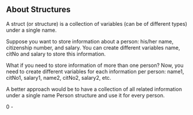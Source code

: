 About Structures
----------------
A struct (or structure) is a collection of variables (can be of different types) under a single name.

Suppose you want to store information about a person: his/her name, citizenship number, and salary. You can create different variables name, citNo and salary to store this information.

What if you need to store information of more than one person? Now, you need to create different variables for each information per person: name1, citNo1, salary1, name2, citNo2, salary2, etc.

A better approach would be to have a collection of all related information under a single name Person structure and use it for every person.

0 - 
